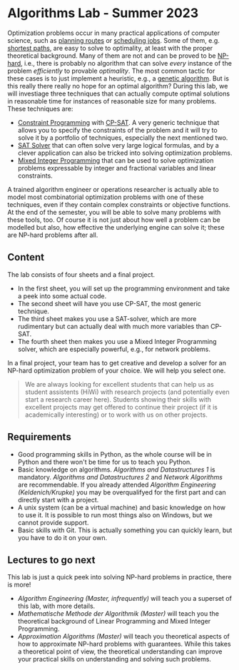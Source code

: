 # Algorithms Lab - Summer 2023

Optimization problems occur in many practical applications of computer science, such as [planning routes](https://en.wikipedia.org/wiki/Travelling_salesman_problem) or [scheduling jobs](https://en.wikipedia.org/wiki/Job-shop_scheduling).
Some of them, e.g. [shortest paths](https://en.wikipedia.org/wiki/Shortest_path_problem), are easy to solve to optimality, at least with the proper theoretical background.
Many of them are not and can be proved to be [NP-hard](https://en.wikipedia.org/wiki/NP-hardness), i.e., there is probably no algorithm that can solve _every_ instance of the problem _efficiently_ to provable _optimality_.
The most common tactic for these cases is to just implement a heuristic, e.g., a [genetic algorithm](https://en.wikipedia.org/wiki/Genetic_algorithm).
But is this really there really no hope for an optimal algorithm?
During this lab, we will investiage three techniques that can actually compute optimal solutions in reasonable time for instances of reasonable size for many problems.
These techniques are:
* [Constraint Programming](https://en.wikipedia.org/wiki/Constraint_programming) with [CP-SAT](https://developers.google.com/optimization/cp/cp_solver). A very generic technique that allows you to specify the constraints of the problem and it will try to solve it by a portfolio of techniques, especially the next mentioned two.
* [SAT Solver](https://en.wikipedia.org/wiki/SAT_solver) that can often solve very large logical formulas, and by a clever application can also be tricked into solving optimization problems.
* [Mixed Integer Programming](https://en.wikipedia.org/wiki/Integer_programming) that can be used to solve optimization problems expressable by integer and fractional variables and linear constraints.

A trained algorithm engineer or operations researcher is actually able to model most combinatorial optimization problems with one of these techniques, even if they contain complex constraints or objective functions.
At the end of the semester, you will be able to solve many problems with these tools, too.
Of course it is not just about how well a problem can be modelled but also, how effective the underlying engine can solve it; these are NP-hard problems after all.

## Content

The lab consists of four sheets and a final project.
* In the first sheet, you will set up the programming environment and take a peek into some actual code.
* The second sheet will have you use CP-SAT, the most generic technique.
* The third sheet makes you use a SAT-solver, which are more rudimentary but can actually deal with much more variables than CP-SAT.
* The fourth sheet then makes you use a Mixed Integer Programming solver, which are especially powerful, e.g., for network problems.

In a final project, your team has to get creative and develop a solver for an NP-hard optimization problem of your choice.
We will help you select one.

> We are always looking for excellent students that can help us as student assistents (HiWi) with research projects (and potentially even start a research career here).
> Students showing their skills with excellent projects may get offered to continue their project (if it is academically interesting) or to work with us on other projects.

## Requirements

* Good programming skills in Python, as the whole course will be in Python and there won't be time for us to teach you Python.
* Basic knowledge on algorithms. _Algorithms and Datastructures 1_ is mandatory. _Algorithms and Datastructures 2_ and _Network Algorithms_ are recommendable. If you already attended _Algorithm Engineering (Keldenich/Krupke)_ you may be overqualifyed for the first part and can directly start with a project.
* A unix system (can be a virtual machine) and basic knowledge on how to use it. It is possible to run most things also on Windows, but we cannot provide support.
* Basic skills with Git. This is actually something you can quickly learn, but you have to do it on your own.

## Lectures to go next

This lab is just a quick peek into solving NP-hard problems in practice, there is more!

* _Algorithm Engineering (Master, infrequently)_ will teach you a superset of this lab, with more details.
* _Mathematische Methode der Algorithmik (Master)_ will teach you the theoretical background of Linear Programming and Mixed Integer Programming.
* _Approximation Algorithms (Master)_ will teach you theoretical aspects of how to approximate NP-hard problems with guarantees. While this takes a theoretical point of view, the theoretical understanding can improve your practical skills on understanding and solving such problems.
